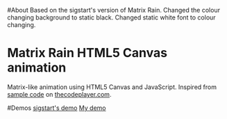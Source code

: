 #About
Based on the sigstart's version of Matrix Rain.
Changed the colour changing background to static black.
Changed static white font to colour changing.

# Matrix Rain HTML5 Canvas animation
Matrix-like animation using HTML5 Canvas and JavaScript. Inspired from [sample code](http://thecodeplayer.com/walkthrough/matrix-rain-animation-html5-canvas-javascript)
on [thecodeplayer.com](http://thecodeplayer.com/).

#Demos
[sigstart's demo](https://sigstart.github.io/matrix-rain)
[My demo](https://cmd276.github.io/matrix-rain)
